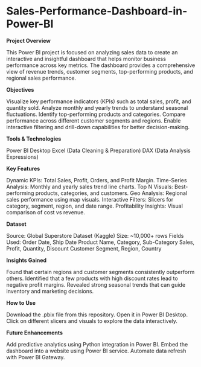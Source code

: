 # Sales-Performance-Dashboard-in-Power-BI

**Project Overview**

This Power BI project is focused on analyzing sales data to create an interactive and insightful dashboard that helps monitor business performance across key metrics. The dashboard provides a comprehensive view of revenue trends, customer segments, top-performing products, and regional sales performance.

**Objectives**

Visualize key performance indicators (KPIs) such as total sales, profit, and quantity sold.
Analyze monthly and yearly trends to understand seasonal fluctuations.
Identify top-performing products and categories.
Compare performance across different customer segments and regions.
Enable interactive filtering and drill-down capabilities for better decision-making.

 **Tools & Technologies**
 
Power BI Desktop
Excel (Data Cleaning & Preparation)
DAX (Data Analysis Expressions)

**Key Features**

Dynamic KPIs: Total Sales, Profit, Orders, and Profit Margin.
Time-Series Analysis: Monthly and yearly sales trend line charts.
Top N Visuals: Best-performing products, categories, and customers.
Geo Analysis: Regional sales performance using map visuals.
Interactive Filters: Slicers for category, segment, region, and date range.
Profitability Insights: Visual comparison of cost vs revenue.

**Dataset**

Source: Global Superstore Dataset (Kaggle)
Size: ~10,000+ rows
Fields Used:
Order Date, Ship Date
Product Name, Category, Sub-Category
Sales, Profit, Quantity, Discount
Customer Segment, Region, Country

**Insights Gained**

Found that certain regions and customer segments consistently outperform others.
Identified that a few products with high discount rates lead to negative profit margins.
Revealed strong seasonal trends that can guide inventory and marketing decisions.

**How to Use**

Download the .pbix file from this repository.
Open it in Power BI Desktop.
Click on different slicers and visuals to explore the data interactively.

**Future Enhancements**

Add predictive analytics using Python integration in Power BI.
Embed the dashboard into a website using Power BI service.
Automate data refresh with Power BI Gateway.



